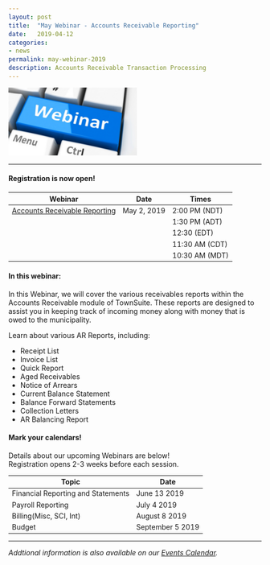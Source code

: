 ```yaml
---
layout: post
title:  "May Webinar - Accounts Receivable Reporting"
date:   2019-04-12
categories:
- news
permalink: may-webinar-2019
description: Accounts Receivable Transaction Processing
---
```


![Webinar](/images/webinar.png "Webinar")

---

#### **Registration is now open!** 

| Webinar | Date | Times |
| ---- | ---- | ---- |
| [Accounts Receivable Reporting](http://go.townsuite.com/arr2019) | May 2, 2019 | 2:00 PM (NDT) |
| | | 1:30 PM (ADT) |
| | | 12:30 (EDT) |
| | | 11:30 AM (CDT) |
| | | 10:30 AM (MDT) |

#### **In this webinar:**  

In this Webinar, we will cover the various receivables reports within the Accounts Receivable module of TownSuite. These reports are designed to assist you in keeping track of incoming money along with money that is owed to the municipality.

Learn about various AR Reports, including:
 	
+ Receipt List
+ Invoice List
+ Quick Report
+ Aged Receivables
+ Notice of Arrears
+ Current Balance Statement
+ Balance Forward Statements
+ Collection Letters
+ AR Balancing Report
 	

#### **Mark your calendars!**

Details about our upcoming Webinars are below!  
Registration opens 2-3 weeks before each session.

| Topic | Date |
| ---- | ---- |
| Financial Reporting and Statements | June 13 2019 |
| Payroll Reporting | July 4 2019 |
| Billing(Misc, SCI, Int) | August 8 2019 |
| Budget | September 5 2019 |

---
*Addtional information is also available on our [Events Calendar](https://townsuite.com/events).*

